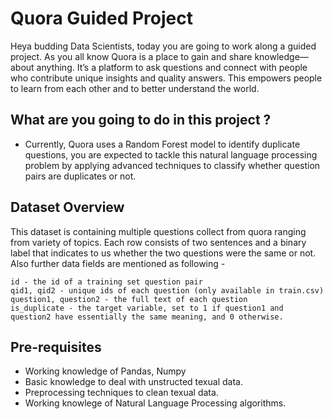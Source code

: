 # Quora Guided Project

Heya budding Data Scientists, today you are going to work along a guided project. As you all know Quora is a place to gain and share knowledge—about anything. 
It’s a platform to ask questions and connect with people who contribute unique insights and quality answers. 
This empowers people to learn from each other and to better understand the world.

## What are you going to do in this project ?
- Currently, Quora uses a Random Forest model to identify duplicate questions, you are expected  to tackle this natural language processing problem by 
  applying advanced techniques to classify whether question pairs are duplicates or not.



## Dataset Overview

This dataset is containing multiple questions collect from quora ranging from variety of topics. 
Each row consists of two sentences and a binary label that indicates to us whether the two questions were the same or not.
Also further data fields are mentioned as following -

    id - the id of a training set question pair
    qid1, qid2 - unique ids of each question (only available in train.csv)
    question1, question2 - the full text of each question
    is_duplicate - the target variable, set to 1 if question1 and question2 have essentially the same meaning, and 0 otherwise.


## Pre-requisites
- Working knowledge of Pandas, Numpy
- Basic knowledge to deal with unstructed texual data.
- Preprocessing techniques to clean texual data.
- Working knowlege of Natural Language Processing algorithms.
